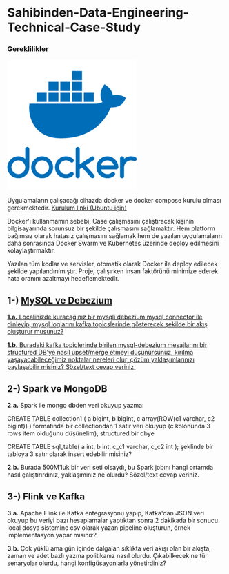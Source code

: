 # Sahibinden-Data-Engineering-Technical-Case-Study

### **Gereklilikler**

![druid](/readme_images/docker.png)

Uygulamaların çalışacağı cihazda docker ve docker compose kurulu olması gerekmektedir. [Kurulum linki (Ubuntu için)](https://docs.docker.com/engine/install/ubuntu/)

Docker'ı kullanmamın sebebi, Case çalışmasını çalıştıracak kişinin bilgisayarında sorunsuz bir şekilde çalışmasını sağlamaktır. Hem platform bağımsız olarak hatasız çalışmasını sağlamak hem de yazılan uygulamaların daha sonrasında Docker Swarm ve Kubernetes üzerinde deploy edilmesini kolaylaştırmaktır.

Yazılan tüm kodlar ve servisler, otomatik olarak Docker ile deploy edilecek şekilde yapılandırılmıştır. Proje, çalışırken insan faktörünü minimize ederek hata oranını azaltmayı hedeflemektedir.

## 1-) [MySQL ve Debezium](/MySQL_Debezium/)

[**1.a.** Localinizde kuracağınız bir mysqli debezium mysql connector ile dinleyip, mysql loglarını kafka topicslerinde gösterecek şekilde bir akış oluşturur musunuz? ](/MySQL_Debezium/)

[**1.b.** Buradaki kafka topiclerinde birilen mysql-debezium mesajlarını bir structured DB'ye nasıl upset/merge etmeyi düşünürsünüz, kırılma yaşayacabileceğimiz noktalar nereleri olur, çözüm yaklaşımlarınızı paylaşabilir misiniz? Sözel/text cevap veriniz.](/MySQL_Debezium/)


## 2-) Spark ve MongoDB

**2.a.** Spark ile mongo dbden veri okuyup yazma:

CREATE TABLE collection1 (
   a bigint,
   b bigint,
   c array(ROW(c1 varchar, c2 bigint))
) formatında bir collectiondan 1 satır veri okuyup (c kolonunda 3 rows item olduğunu düşünelim), structured bir dbye 

CREATE TABLE sql_table(
a int, 
b int, 
c_c1 varchar, 
c_c2 int
); şeklinde bir tabloya 3 satır olarak insert edebilir misiniz?

**2.b.** Burada 500M'luk bir veri seti olsaydı, bu Spark jobını hangi ortamda nasıl çalıştırırdınız, yaklaşımınız ne olurdu? Sözel/text cevap veriniz.


## 3-) Flink ve Kafka

**3.a.** Apache Flink ile Kafka entegrasyonu yapıp, Kafka'dan JSON veri okuyup bu veriyi bazı hesaplamalar yaptıktan sonra 2 dakikada bir sonucu  local dosya sistemine csv olarak yazan pipeline oluşturun, örnek implementasyon yapar mısınız?

**3.b.** Çok yüklü ama gün içinde dalgalan sıklıkta veri akışı olan bir akışta; zaman ve adet bazlı yazma politikanız nasıl olurdu. Çıkabilkecek ne tür senaryolar olurdu, hangi konfigüsayonlarla yönetirdiniz?
